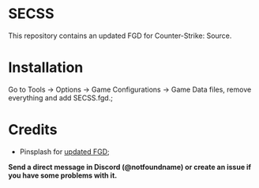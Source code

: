 # SECSS
This repository contains an updated FGD for Counter-Strike: Source.

# Installation
Go to Tools -> Options -> Game Configurations -> Game Data files, remove everything and add SECSS.fgd.;

# Credits
- Pinsplash for [updated FGD](https://github.com/Pinsplash/SEFGD);

**Send a direct message in Discord (@notfoundname) or create an issue if you have some problems with it.**